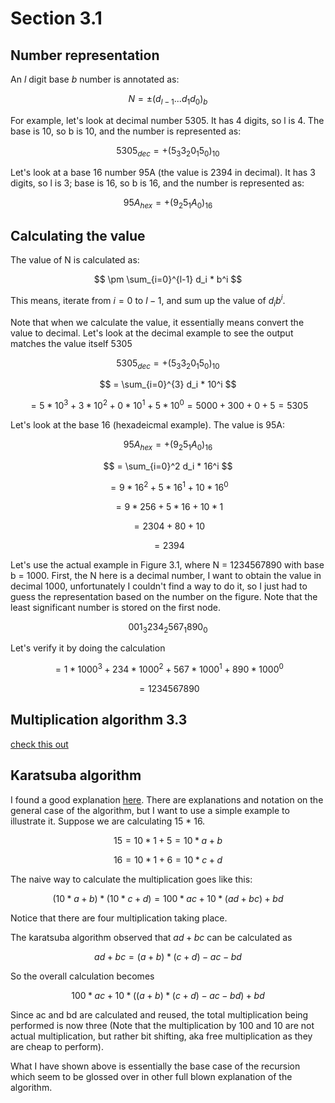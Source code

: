 # Section 3.1

## Number representation

An $l$ digit base $b$ number is annotated as:

$$N = \pm(d_{l-1} ...d_1d_0)_b$$

For example, let's look at decimal number 5305. It has 4 digits, so l is 4. The
base is 10, so b is 10, and the number is represented as:

$$ 5305_{dec} = +(5_{3}3_{2}0_{1}5_{0})_{10} $$

Let's look at a base 16 number 95A (the value is 2394 in decimal). It has
3 digits, so l is 3; base is 16, so b is 16, and the number is represented as:

$$ 95A_{hex} = +(9_{2}5_{1}A_{0})_{16} $$

## Calculating the value

The value of N is calculated as:

$$ \pm \sum_{i=0}^{l-1} d_i * b^i $$

This means, iterate from $i=0$ to $l-1$, and sum up the value of $d_i b^i$.

Note that when we calculate the value, it essentially means convert the value to decimal. 
Let's look at the decimal example to see the output matches the value itself 5305

$$ 5305_{dec} = +(5_{3}3_{2}0_{1}5_{0})_{10} $$

$$  = \sum_{i=0}^{3} d_i * 10^i  $$

$$ = 5 * 10^3 + 3 * 10^2 + 0 * 10^1 + 5 * 10^0 = 5000 + 300 + 0 + 5 = 5305 $$

Let's look at the base 16 (hexadeicmal example). The value is 95A:

$$ 95A_{hex} = +(9_{2}5_{1}A_{0})_{16} $$

$$ = \sum_{i=0}^2 d_i * 16^i $$

$$ = 9 * 16^2 + 5 * 16^1 + 10 * 16^0 $$

$$ = 9 * 256 + 5 * 16 + 10 * 1 $$

$$ = 2304 + 80 + 10 $$

$$ = 2394 $$

Let's use the actual example in Figure 3.1, where
N = 1234567890 with base b = 1000. First, the N here
is a decimal number, I want to obtain the value in
decimal 1000, unfortunately I couldn't find a way to 
do it, so I just had to guess the representation based on the number on the figure. Note that the least 
significant number is stored on the first node.

$$ 001_{3}234_{2}567_{1}890_{0} $$

Let's verify it by doing the calculation

$$ = 1 * 1000^3 + 234 * 1000^2 + 567 * 1000^1 + 890 * 1000^0 $$

$$ = 1234567890 $$


## Multiplication algorithm 3.3

[check this out](01_algorithm_3_3.py)

## Karatsuba algorithm

I found a good explanation [here](https://www.youtube.com/watch?v=JCbZayFr9RE).
There are explanations and notation on the general case of the algorithm, but
I want to use a simple example to illustrate it. Suppose we are calculating
15 * 16.

$$ 15 = 10 * 1 + 5 = 10 * a + b $$

$$ 16 = 10 * 1 + 6 = 10 * c + d $$

The naive way to calculate the multiplication goes like this:

$$ (10 * a + b) * (10 * c + d) = 100 * ac + 10 * (ad + bc) + bd $$

Notice that there are four multiplication taking place.

The karatsuba algorithm observed that $ad + bc$ can be calculated as

$$ ad + bc = (a + b) * (c + d) - ac - bd $$

So the overall calculation becomes

$$ 100 * ac + 10 * ((a + b) * (c + d) - ac - bd) + bd $$

Since ac and bd are calculated and reused, the total multiplication being
performed is now three (Note that the multiplication by 100 and 10 are not 
actual multiplication, but rather bit shifting, aka free multiplication as
they are cheap to perform).

What I have shown above is essentially the base case of the recursion which
seem to be glossed over in other full blown explanation of the algorithm.

